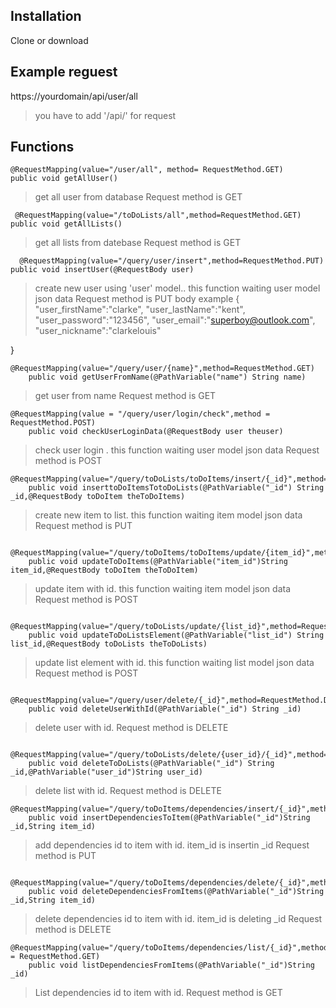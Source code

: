 
## Installation
Clone or download

## Example reguest

https://yourdomain/api/user/all
>you have to add '/api/' for request 


## Functions
```
@RequestMapping(value="/user/all", method= RequestMethod.GET)
public void getAllUser()

```
>get all user from database
Request method is GET

```
 @RequestMapping(value="/toDoLists/all",method=RequestMethod.GET)
public void getAllLists()

```
>get all lists from datebase
Request method is GET

```
  @RequestMapping(value="/query/user/insert",method=RequestMethod.PUT)
public void insertUser(@RequestBody user)

```
>create new user using 'user' model.. this function waiting user model json data
Request method is PUT
body example
{
	"user_firstName":"clarke",
	"user_lastName":"kent",
	"user_password":"123456",
	"user_email":"superboy@outlook.com",
	"user_nickname":"clarkelouis"
	
}


```
@RequestMapping(value="/query/user/{name}",method=RequestMethod.GET)
    public void getUserFromName(@PathVariable("name") String name)

```
>get user from name
Request method is GET

```
@RequestMapping(value = "/query/user/login/check",method = RequestMethod.POST)
    public void checkUserLoginData(@RequestBody user theuser)

```
>check user login . this function waiting user model json data
Request method is POST

```
@RequestMapping(value="/query/toDoLists/toDoItems/insert/{_id}",method=RequestMethod.PUT)
    public void inserttoDoItemsTotoDoLists(@PathVariable("_id") String _id,@RequestBody toDoItem theToDoItems)

```
>create new item to list. this function waiting item model json data
Request method is PUT



```
    @RequestMapping(value="/query/toDoItems/toDoItems/update/{item_id}",method=RequestMethod.POST)
    public void updateToDoItems(@PathVariable("item_id")String item_id,@RequestBody toDoItem theToDoItem)

```
>update item with id. this function waiting item model json data
Request method is POST



```
    @RequestMapping(value="/query/toDoLists/update/{list_id}",method=RequestMethod.POST)
    public void updateToDoListsElement(@PathVariable("list_id") String list_id,@RequestBody toDoLists theToDoLists)

```
>update list element with id. this function waiting list model json data
Request method is POST



```
    @RequestMapping(value="/query/user/delete/{_id}",method=RequestMethod.DELETE)
    public void deleteUserWithId(@PathVariable("_id") String _id)

```
>delete user with id.
Request method is DELETE



```
 @RequestMapping(value="/query/toDoLists/delete/{user_id}/{_id}",method=RequestMethod.DELETE)
    public void deleteToDoLists(@PathVariable("_id") String _id,@PathVariable("user_id")String user_id)

```
>delete list with id.
Request method is DELETE





```
@RequestMapping(value="/query/toDoItems/dependencies/insert/{_id}",method=RequestMethod.PUT)
    public void insertDependenciesToItem(@PathVariable("_id")String _id,String item_id)

```
>add dependencies id to item with id. item_id is insertin _id
Request method is PUT


```
 @RequestMapping(value="/query/toDoItems/dependencies/delete/{_id}",method=RequestMethod.DELETE)
    public void deleteDependenciesFromItems(@PathVariable("_id")String _id,String item_id)

```
>delete dependencies id to item with id. item_id is deleting _id
Request method is DELETE



```
@RequestMapping(value="/query/toDoItems/dependencies/list/{_id}",method = RequestMethod.GET)
    public void listDependenciesFromItems(@PathVariable("_id")String _id)

```
>List dependencies id to item with id.
Request method is GET





